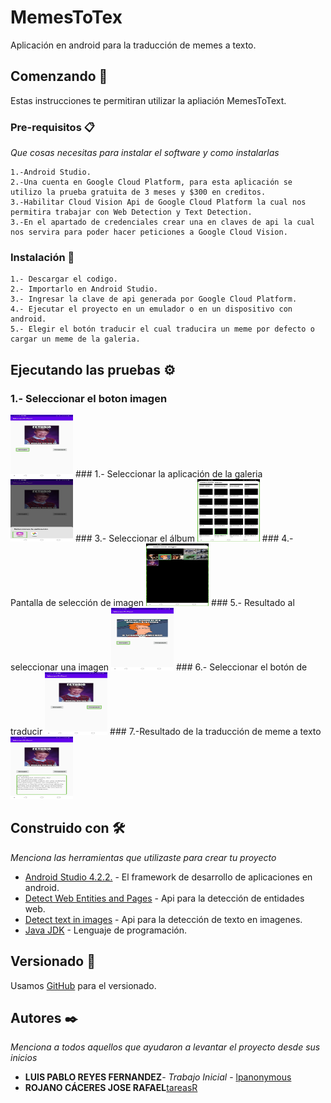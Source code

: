 # MemesToTex

Aplicación en android para la traducción de memes a texto.

## Comenzando 🚀

Estas instrucciones te permitiran utilizar la apliación MemesToText.


### Pre-requisitos 📋

_Que cosas necesitas para instalar el software y como instalarlas_

```
1.-Android Studio.
2.-Una cuenta en Google Cloud Platform, para esta aplicación se utilizo la prueba gratuita de 3 meses y $300 en creditos.
3.-Habilitar Cloud Vision Api de Google Cloud Platform la cual nos permitira trabajar con Web Detection y Text Detection.
3.-En el apartado de credenciales crear una en claves de api la cual nos servira para poder hacer peticiones a Google Cloud Vision.
```

### Instalación 🔧

```
1.- Descargar el codigo.
2.- Importarlo en Android Studio.
3.- Ingresar la clave de api generada por Google Cloud Platform.
4.- Ejecutar el proyecto en un emulador o en un dispositivo con android.
5.- Elegir el botón traducir el cual traducira un meme por defecto o cargar un meme de la galeria.
```

## Ejecutando las pruebas ⚙️
### 1.- Seleccionar el boton imagen
<img src="https://github.com/lpanonymous/MemesToText/blob/master/app/src/main/res/drawable-v24/p1.jpg" alt="My cool logo" width=100px height=100px/>
### 1.- Seleccionar la aplicación de la galeria
<img src="https://github.com/lpanonymous/MemesToText/blob/master/app/src/main/res/drawable-v24/p2.jpg" alt="My cool logo" width=100px height=100px/>
### 3.- Seleccionar el álbum
<img src="https://github.com/lpanonymous/MemesToText/blob/master/app/src/main/res/drawable-v24/p3.jpg" alt="My cool logo" width=100px height=100px/>
### 4.- Pantalla de selección de imagen
<img src="https://github.com/lpanonymous/MemesToText/blob/master/app/src/main/res/drawable-v24/p4.jpg" alt="My cool logo" width=100px height=100px/>
### 5.- Resultado al seleccionar una imagen
<img src="https://github.com/lpanonymous/MemesToText/blob/master/app/src/main/res/drawable-v24/p5.jpg" alt="My cool logo" width=100px height=100px/>
### 6.- Seleccionar el botón de traducir
<img src="https://github.com/lpanonymous/MemesToText/blob/master/app/src/main/res/drawable-v24/p6.jpg" alt="My cool logo" width=100px height=100px/>
### 7.-Resultado  de la traducción de meme a texto
<img src="https://github.com/lpanonymous/MemesToText/blob/master/app/src/main/res/drawable-v24/p7.jpg" alt="My cool logo" width=100px height=100px/>
   
## Construido con 🛠️

_Menciona las herramientas que utilizaste para crear tu proyecto_

* [Android Studio 4.2.2.](https://developer.android.com/studio?gclid=Cj0KCQjwl_SHBhCQARIsAFIFRVWpwox_C6VG-NnXjp799eB3xNH1vbw-mYk5TNIdorW12anRMysbbmAaAh_kEALw_wcB&gclsrc=aw.ds#downloads) - El framework de desarrollo de aplicaciones en android.
* [Detect Web Entities and Pages](https://cloud.google.com/vision/docs/detecting-web) - Api para la detección de entidades web.
* [Detect text in images](https://cloud.google.com/vision/docs/ocr) - Api para la detección de texto en imagenes.
* [Java JDK](https://www.oracle.com/java/technologies/javase/javase-jdk8-downloads.html) - Lenguaje de programación.

## Versionado 📌

Usamos [GitHub](https://github.com/lpanonymous/MemesToText.git) para el versionado.

## Autores ✒️

_Menciona a todos aquellos que ayudaron a levantar el proyecto desde sus inicios_

* **LUIS PABLO REYES FERNANDEZ**- *Trabajo Inicial* - [lpanonymous](https://github.com/lpanonymous/MemesToText.git)
* **ROJANO CÁCERES JOSE RAFAEL**[tareasR](https://github.com/tareasR)
